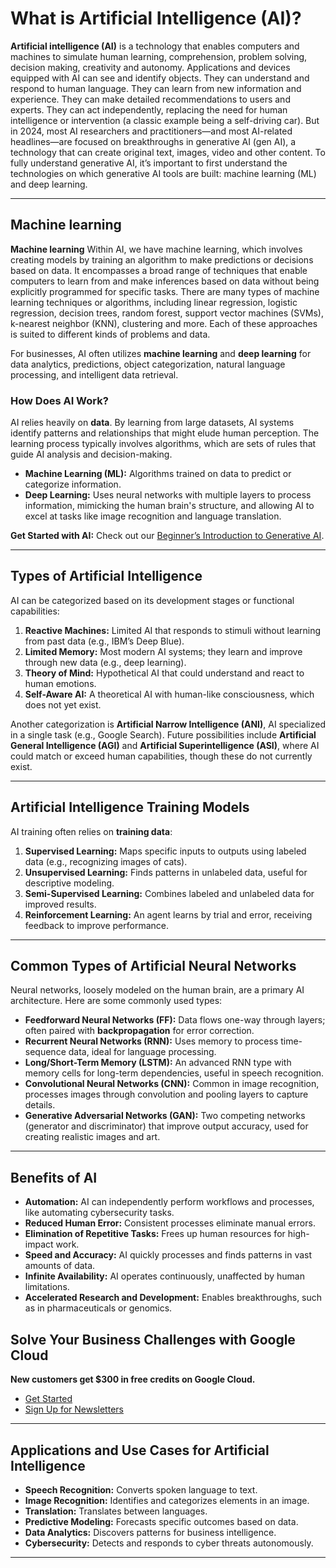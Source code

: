 # What is Artificial Intelligence (AI)?

**Artificial intelligence (AI)** is a technology that enables computers and machines to simulate human learning, comprehension, problem solving, decision making, creativity and autonomy. Applications and devices equipped with AI can see and identify objects. They can understand and respond to human language. They can learn from new information and experience. They can make detailed recommendations to users and experts. They can act independently, replacing the need for human intelligence or intervention (a classic example being a self-driving car). But in 2024, most AI researchers and practitioners—and most AI-related headlines—are focused on breakthroughs in generative AI (gen AI), a technology that can create original text, images, video and other content. To fully understand generative AI, it’s important to first understand the technologies on which generative AI tools are built: machine learning (ML) and deep learning.

---

## Machine learning

**Machine learning** Within AI, we have machine learning, which involves creating models by training an algorithm to make predictions or decisions based on data. It encompasses a broad range of techniques that enable computers to learn from and make inferences based on data without being explicitly programmed for specific tasks. There are many types of machine learning techniques or algorithms, including linear regression, logistic regression, decision trees, random forest, support vector machines (SVMs), k-nearest neighbor (KNN), clustering and more. Each of these approaches is suited to different kinds of problems and data.

For businesses, AI often utilizes **machine learning** and **deep learning** for data analytics, predictions, object categorization, natural language processing, and intelligent data retrieval.

### How Does AI Work?

AI relies heavily on **data**. By learning from large datasets, AI systems identify patterns and relationships that might elude human perception. The learning process typically involves algorithms, which are sets of rules that guide AI analysis and decision-making.

- **Machine Learning (ML):** Algorithms trained on data to predict or categorize information.
- **Deep Learning:** Uses neural networks with multiple layers to process information, mimicking the human brain's structure, and allowing AI to excel at tasks like image recognition and language translation.

**Get Started with AI:** Check out our [Beginner’s Introduction to Generative AI](#).

---

## Types of Artificial Intelligence

AI can be categorized based on its development stages or functional capabilities:

1. **Reactive Machines:** Limited AI that responds to stimuli without learning from past data (e.g., IBM’s Deep Blue).
2. **Limited Memory:** Most modern AI systems; they learn and improve through new data (e.g., deep learning).
3. **Theory of Mind:** Hypothetical AI that could understand and react to human emotions.
4. **Self-Aware AI:** A theoretical AI with human-like consciousness, which does not yet exist.

Another categorization is **Artificial Narrow Intelligence (ANI)**, AI specialized in a single task (e.g., Google Search). Future possibilities include **Artificial General Intelligence (AGI)** and **Artificial Superintelligence (ASI)**, where AI could match or exceed human capabilities, though these do not currently exist.

---

## Artificial Intelligence Training Models

AI training often relies on **training data**:

1. **Supervised Learning:** Maps specific inputs to outputs using labeled data (e.g., recognizing images of cats).
2. **Unsupervised Learning:** Finds patterns in unlabeled data, useful for descriptive modeling.
3. **Semi-Supervised Learning:** Combines labeled and unlabeled data for improved results.
4. **Reinforcement Learning:** An agent learns by trial and error, receiving feedback to improve performance.

---

## Common Types of Artificial Neural Networks

Neural networks, loosely modeled on the human brain, are a primary AI architecture. Here are some commonly used types:

- **Feedforward Neural Networks (FF):** Data flows one-way through layers; often paired with **backpropagation** for error correction.
- **Recurrent Neural Networks (RNN):** Uses memory to process time-sequence data, ideal for language processing.
- **Long/Short-Term Memory (LSTM):** An advanced RNN type with memory cells for long-term dependencies, useful in speech recognition.
- **Convolutional Neural Networks (CNN):** Common in image recognition, processes images through convolution and pooling layers to capture details.
- **Generative Adversarial Networks (GAN):** Two competing networks (generator and discriminator) that improve output accuracy, used for creating realistic images and art.

---

## Benefits of AI

- **Automation:** AI can independently perform workflows and processes, like automating cybersecurity tasks.
- **Reduced Human Error:** Consistent processes eliminate manual errors.
- **Elimination of Repetitive Tasks:** Frees up human resources for high-impact work.
- **Speed and Accuracy:** AI quickly processes and finds patterns in vast amounts of data.
- **Infinite Availability:** AI operates continuously, unaffected by human limitations.
- **Accelerated Research and Development:** Enables breakthroughs, such as in pharmaceuticals or genomics.

## Solve Your Business Challenges with Google Cloud

**New customers get $300 in free credits on Google Cloud.**  
* [Get Started](#)  
* [Sign Up for Newsletters](#)

---

## Applications and Use Cases for Artificial Intelligence

- **Speech Recognition:** Converts spoken language to text.
- **Image Recognition:** Identifies and categorizes elements in an image.
- **Translation:** Translates between languages.
- **Predictive Modeling:** Forecasts specific outcomes based on data.
- **Data Analytics:** Discovers patterns for business intelligence.
- **Cybersecurity:** Detects and responds to cyber threats autonomously.

--- 

